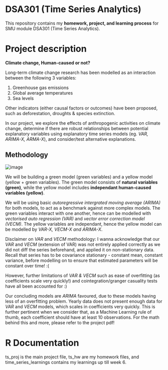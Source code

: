 # DSA301 (Time Series Analytics)
This repository contains my __homework, project, and learning process__ for SMU module DSA301 (Time Series Analytics).

# Project description
__Climate change, Human-caused or not?__

Long-term climate change research has been modelled as an interaction between the following 3 variables: 
1. Greenhouse gas emissions
2. Global average temperatures
3. Sea levels
   
Other indicators (either causal factors or outcomes) have been proposed, such as deforestation, droughts & species extinction. 

In our project, we explore the effects of anthropogenic activities on climate change, determine if there are robust relationships between potential explanatory variables using explanatory time series models (eg. *VAR, ARIMA-X, ARMA-X*), and consider/test alternative explanations.

## Methodology

![image](https://github.com/Rayybird96/DSA301_TimeSeries/assets/138758608/975b2342-eafa-403e-84ca-488ed7482b16)

We will be building a green model (green variables) and a yellow model (yellow + green variables). The green model consists of __natural variables (green)__, while the yellow model includes __independant human-caused variables (yellow)__.

We will be using basic *autoregressive intergrated moving average (ARIMA)* for both models, to act as a benchmark against more complex models.
The green variables interact with one another, hence can be modelled with *vectorised auto regression (VAR)* and *vector error correction model (VECM)*.
The yellow variables are independant, hence the yellow model can be modelled by *VAR-X, VECM-X and ARIMA-X*.

Disclaimer on *VAR* and *VECM* methodology: I wanna acknowledge that our *VAR* and *VECM* (extension of VAR) was not entirely applied correctly as we did not diff the series beforehand, and applied it on non-stationary data. Recall that series has to be covariance stationary - constant mean, constant variance, before modelling on to ensure that estimated parameters will be constant over time! :(

However, further limitations of *VAR & VECM* such as ease of overfitting (as coefficients scale very quickly!) and cointegration/granger casuality tests have all been accounted for :)

Our concluding models are *ARIMA* favoured, due to these models having less of an overfitting problem. Yearly data does not present enough data for *VAR* and *VECM* models, which scales in coefficients very quickly. This is further pertinent when we consider that, as a Machine Learning rule of thumb, each coefficient should have at least 10 observations. For the math behind this and more, please refer to the project pdf!

# R Documentation
ts_proj is the main project file, ts_hw are my homework files, and time_series_learnings contains my learnings up till week 6.


